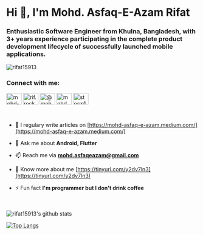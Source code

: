 <h1 align="left">Hi 👋, I'm Mohd. Asfaq-E-Azam Rifat</h1>
<h3 align="left">Enthusiastic Software Engineer from Khulna, Bangladesh, with 3+ years experience participating in the complete product development lifecycle of successfully launched mobile applications.</h3>

<p align="left"> <img src="https://komarev.com/ghpvc/?username=rifat15913&label=Profile%20views&color=0e75b6&style=flat" alt="rifat15913" /> </p>

<h3 align="left">Connect with me:</h3>
<p align="left">
<a href="https://linkedin.com/in/mohd-asfaq-e-azam-rifat" target="blank"><img align="center" src="https://cdn.jsdelivr.net/npm/simple-icons@3.0.1/icons/linkedin.svg" alt="mohd-asfaq-e-azam-rifat" height="30" width="40" /></a>
<a href="https://fb.com/rif.rockzzz" target="blank"><img align="center" src="https://cdn.jsdelivr.net/npm/simple-icons@3.0.1/icons/facebook.svg" alt="rif.rockzzz" height="30" width="40" /></a>
<a href="https://mohd-asfaq-e-azam.medium.com/" target="blank"><img align="center" src="https://cdn.jsdelivr.net/npm/simple-icons@3.0.1/icons/medium.svg" alt="@mohd.asfaqeazam" height="30" width="40" /></a>
<a href="https://www.hackerrank.com/mohd_asfaqeazam" target="blank"><img align="center" src="https://cdn.jsdelivr.net/npm/simple-icons@3.0.1/icons/hackerrank.svg" alt="mohd_asfaqeazam" height="30" width="40" /></a>
<a href="https://www.leetcode.com/storm159" target="blank"><img align="center" src="https://cdn.jsdelivr.net/npm/simple-icons@3.0.1/icons/leetcode.svg" alt="storm159" height="30" width="40" /></a>
</p>
</br>

- 📝 I regulary write articles on [https://mohd-asfaq-e-azam.medium.com/](https://mohd-asfaq-e-azam.medium.com/)

- 💬 Ask me about **Android, Flutter**

- 📫 Reach me via **mohd.asfaqeazam@gmail.com**

- 📄 Know more about me [https://tinyurl.com/y2dv7ln3](https://tinyurl.com/y2dv7ln3)

- ⚡ Fun fact **I'm programmer but I don't drink coffee**

</br>

![rifat15913's github stats](https://github-readme-stats.vercel.app/api?username=rifat15913&show_icons=true&hide_border=false)

[![Top Langs](https://github-readme-stats.vercel.app/api/top-langs/?username=rifat15913&show_icons=true&hide_border=false)](https://github.com/rifat15913)